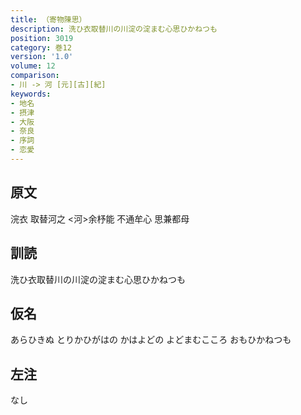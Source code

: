 ```yaml
---
title: （寄物陳思）
description: 洗ひ衣取替川の川淀の淀まむ心思ひかねつも
position: 3019
category: 巻12
version: '1.0'
volume: 12
comparison:
- 川 -> 河 [元][古][紀]
keywords:
- 地名
- 摂津
- 大阪
- 奈良
- 序詞
- 恋愛
---
```


## 原文

浣衣 取替河之 <河>余杼能 不通牟心 思兼都母

## 訓読

洗ひ衣取替川の川淀の淀まむ心思ひかねつも

## 仮名

あらひきぬ とりかひがはの かはよどの よどまむこころ おもひかねつも

## 左注

なし
